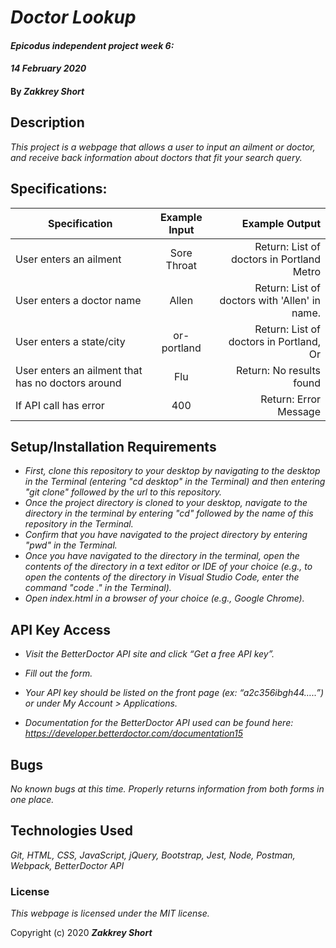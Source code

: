 # _Doctor Lookup_

#### _Epicodus independent project week 6:_
#### _14 February 2020_

#### By _**Zakkrey Short**_

## Description

_This project is a webpage that allows a user to input an ailment or doctor, and receive back information about doctors that fit your search query._

## Specifications:


| Specification | Example Input | Example Output |
| ------------- |:-------------:| --------------:|
| User enters an ailment | Sore Throat | Return: List of doctors in Portland Metro |
| User enters a doctor name | Allen | Return: List of doctors with 'Allen' in name. |
| User enters a state/city | or-portland | Return: List of doctors in Portland, Or |
| User enters an ailment that has no doctors around | Flu | Return: No results found |
| If API call has error | 400 | Return: Error Message |




## Setup/Installation Requirements

* _First, clone this repository to your desktop by navigating to the desktop in the Terminal (entering "cd desktop" in the Terminal) and then entering "git clone" followed by the url to this repository._
* _Once the project directory is cloned to your desktop, navigate to the directory in the terminal by entering "cd" followed by the name of this repository in the Terminal._
* _Confirm that you have navigated to the project directory by entering "pwd" in the Terminal._
* _Once you have navigated to the directory in the terminal, open the contents of the directory in a text editor or IDE of your choice (e.g., to open the contents of the directory in Visual Studio Code, enter the command "code ." in the Terminal)._
* _Open index.html in a browser of your choice (e.g., Google Chrome)._

## API Key Access

* _Visit the BetterDoctor API site and click “Get a free API key”._

* _Fill out the form._

* _Your API key should be listed on the front page (ex: “a2c356ibgh44…..”) or under My Account > Applications._

* _Documentation for the BetterDoctor API used can be found here: https://developer.betterdoctor.com/documentation15_

## Bugs
_No known bugs at this time. Properly returns information from both forms in one place._

## Technologies Used

_Git, HTML, CSS, JavaScript, jQuery, Bootstrap, Jest, Node, Postman, Webpack, BetterDoctor API_

### License

*This webpage is licensed under the MIT license.*

Copyright (c) 2020 **_Zakkrey Short_**